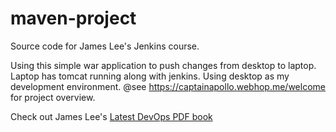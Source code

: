 # maven-project

Source code for James Lee's Jenkins course.

Using this simple war application to push changes from desktop to laptop.
Laptop has tomcat running along with jenkins. Using desktop as my development
environment. @see https://captainapollo.webhop.me/welcome for project overview.

Check out James Lee's [Latest DevOps PDF book](https://www.level-up.one/devops-pdf-book)
